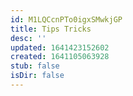 ```yaml
---
id: M1LQCcnPTo0igxSMwkjGP
title: Tips Tricks
desc: ''
updated: 1641423152602
created: 1641105063928
stub: false
isDir: false
---
```


